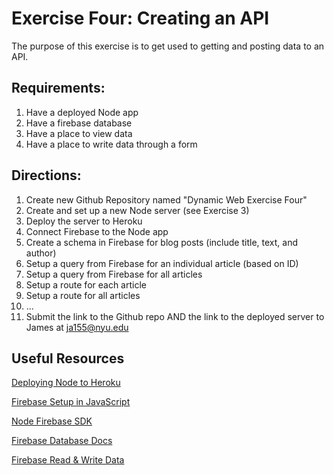 # Exercise Four: Creating an API

The purpose of this exercise is to get used to getting and posting data to an API.

## Requirements:

1. Have a deployed Node app
2. Have a firebase database
3. Have a place to view data 
4. Have a place to write data through a form

## Directions:
1. Create new Github Repository named "Dynamic Web Exercise Four"
2. Create and set up a new Node server (see Exercise 3)
3. Deploy the server to Heroku
4. Connect Firebase to the Node app
5. Create a schema in Firebase for blog posts (include title, text, and author)
6. Setup a query from Firebase for an individual article (based on ID)
7. Setup a query from Firebase for all articles
8. Setup a route for each article
9. Setup a route for all articles
10. ...
16. Submit the link to the Github repo AND the link to the deployed server to James at ja155@nyu.edu

## Useful Resources
[Deploying Node to Heroku](https://devcenter.heroku.com/articles/deploying-nodejs)

[Firebase Setup in JavaScript](https://firebase.google.com/docs/database/web/start/)

[Node Firebase SDK](https://firebase.google.com/docs/reference/node)

[Firebase Database Docs](https://firebase.google.com/docs/reference/node/firebase.database.Database)

[Firebase Read & Write Data](https://firebase.google.com/docs/database/web/read-and-write)